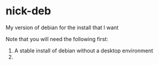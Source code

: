 # nick-deb
My version of debian for the install that I want

Note that you will need the following first:
1. A stable install of debian without a desktop environment
2. 
